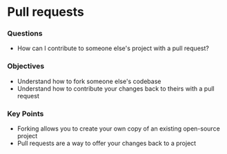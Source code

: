 # Pull requests

<div class="questions">

### Questions

- How can I contribute to someone else's project with a pull request?

</div>

<div class="objectives">

### Objectives

- Understand how to fork someone else's codebase
- Understand how to contribute your changes back to theirs with a pull request

</div>  


<div class="keypoints">

### Key Points

- Forking allows you to create your own copy of an existing open-source project
- Pull requests are a way to offer your changes back to a project

</div>

